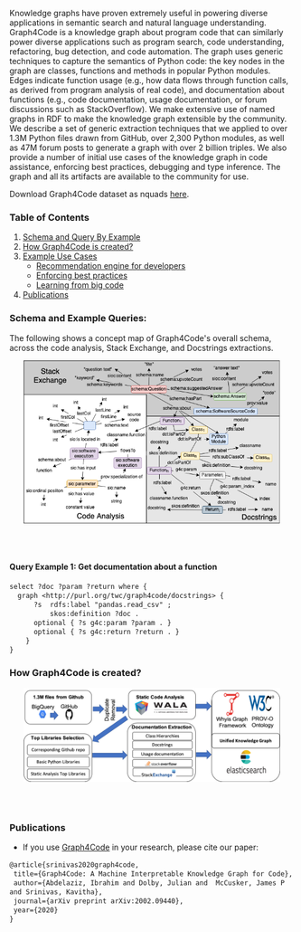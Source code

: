 
Knowledge graphs have proven extremely useful in powering diverse applications in semantic search and natural language understanding. Graph4Code is a knowledge graph about program code that can similarly power diverse applications such as program search, code understanding, refactoring, bug detection, and code automation.  The graph uses generic techniques to capture the semantics of Python code: the key nodes in the graph are classes, functions and methods in popular Python modules.  Edges indicate function usage (e.g., how data flows through function calls, as derived from program analysis of real code), and documentation about functions (e.g., code documentation, usage documentation, or forum discussions such as StackOverflow).  We make extensive use of named graphs in RDF to make the knowledge graph extensible by the community.  We describe a set of generic extraction techniques that we applied to over 1.3M Python files drawn from GitHub, over 2,300 Python modules, as well as 47M forum posts to generate a graph with over 2 billion triples. We also provide a number of initial use cases of the knowledge graph in code assistance, enforcing best practices, debugging and type inference. The graph and all its artifacts are available to the community for use. 

Download Graph4Code dataset as nquads [here](https://archive.org/download/graph4codev1).


### Table of Contents
1. [Schema and Query By Example](./query_by_example.md#schema)
2. [How Graph4Code is created?](#pipeline)
3. [Example Use Cases](./use_cases.md#uses)
    * [Recommendation engine for developers](./use_cases.md#case1)
    * [Enforcing best practices](./use_cases.md#case2)  
    * [Learning from big code](./use_cases.md#case3) 
4. [Publications](#papers)

### Schema and Example Queries:

The following shows a concept map of Graph4Code's overall schema, across the code analysis, Stack Exchange, and Docstrings extractions.

<p align="center">
<img align="center" src="figures/graph4code-relationships-v2.png" width="90%"/>
</p>
<br><br>

#### Query Example 1: Get documentation about a function

```
select ?doc ?param ?return where {
  graph <http://purl.org/twc/graph4code/docstrings> {
      ?s  rdfs:label "pandas.read_csv" ;
          skos:definition ?doc .
      optional { ?s g4c:param ?param . }
      optional { ?s g4c:return ?return . }
    }
}
```

### How Graph4Code is created?<a name="pipeline"></a>

<!---![](figures//graph4code_pipeline2.png)-->
<p align="center">
<img align="center" src="figures//graph4code_pipeline2.png" width="90%"/>
</p>
<br><br>


### Publications<a name="papers"></a>
* If you use [Graph4Code](https://arxiv.org/abs/2002.09440) in your research, please cite our paper:

 ```
 @article{srinivas2020graph4code,
  title={Graph4Code: A Machine Interpretable Knowledge Graph for Code},
  author={Abdelaziz, Ibrahim and Dolby, Julian and  McCusker, James P and Srinivas, Kavitha},
  journal={arXiv preprint arXiv:2002.09440},
  year={2020}
}
```

